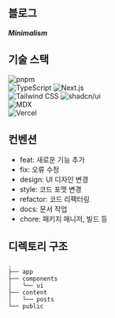 ## 블로그

_**Minimalism**_

## 기술 스택

![pnpm](https://img.shields.io/badge/pnpm-F69220?style=for-the-badge&logo=pnpm&logoColor=white)  
![TypeScript](https://img.shields.io/badge/TypeScript-3178C6?style=for-the-badge&logo=TypeScript&logoColor=white)
![Next.js](https://img.shields.io/badge/Next.js-000000?style=for-the-badge&logo=Next.js&logoColor=white)  
![Tailwind CSS](https://img.shields.io/badge/Tailwind%20CSS-06B6D4?style=for-the-badge&logo=Tailwind%20CSS&logoColor=white)
![shadcn/ui](https://img.shields.io/badge/shadcn/ui-000000?style=for-the-badge&logo=shadcn/ui&logoColor=white)  
![MDX](https://img.shields.io/badge/MDX-1B1F24?style=for-the-badge&logo=MDX&logoColor=white)  
![Vercel](https://img.shields.io/badge/Vercel-000000?style=for-the-badge&logo=Vercel&logoColor=white)

## 컨벤션

- feat: 새로운 기능 추가
- fix: 오류 수정
- design: UI 디자인 변경
- style: 코드 포맷 변경
- refactor: 코드 리팩터링
- docs: 문서 작업
- chore: 패키지 매니저, 빌드 등

## 디렉토리 구조

```
.
├── app
├── components
│   └── ui
├── content
│   └── posts
└── public
```
